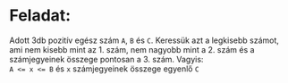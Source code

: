 # Feladat:  
  
Adott 3db pozitív egész szám `A`, `B` és `C`. Keressük azt a legkisebb számot, ami nem kisebb mint az 1. szám, nem nagyobb mint a 2. szám és a számjegyeinek összege pontosan a 3. szám. Vagyis:  
`A <= x <= B` és `x` számjegyeinek összege egyenlő `C`  
